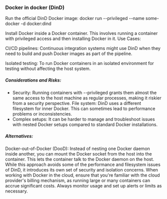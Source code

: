 ### Docker in docker (DinD)

Run the official DinD Docker image: docker run --privileged --name some-docker -d docker:dind

Install Docker inside a Docker container. This involves running a container with privileged access and then installing Docker in it.
Use Cases:

CI/CD pipelines: Continuous integration systems might use DinD when they need to build and push Docker images as part of the pipeline.

Isolated testing: To run Docker containers in an isolated environment for testing without affecting the host system.

##### Considerations and Risks:

- Security: Running containers with --privileged grants them almost the same access to the host machine as regular processes, making it riskier from a security perspective.
File system: DinD uses a different filesystem for inner Docker. This can sometimes lead to performance problems or inconsistencies.
- Complex setups: It can be harder to manage and troubleshoot issues with nested Docker setups compared to standard Docker installations.

##### Alternatives:

Docker-out-of-Docker (DooD): Instead of nesting one Docker daemon inside another, you can mount the Docker socket from the host into the container. This lets the container talk to the Docker daemon on the host. While this approach avoids some of the performance and filesystem issues of DinD, it introduces its own set of security and isolation concerns.
When working with Docker in the cloud, ensure that you're familiar with the cloud provider's billing mechanism, as running large or many containers can accrue significant costs. Always monitor usage and set up alerts or limits as necessary.
